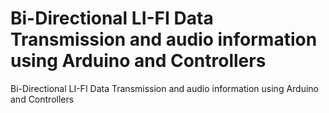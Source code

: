# Bi-Directional LI-FI Data Transmission and audio information using Arduino and Controllers 
Bi-Directional LI-FI Data Transmission and audio information using Arduino and Controllers 
